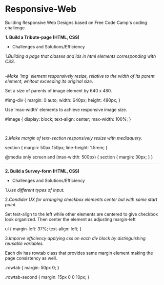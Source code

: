 # Responsive-Web
Building Responsive Web Designs based on Free Code Camp's coding challenge. 

<strong>1. Build a Tribute-page (HTML, CSS)</strong>
+ Challenges and Solutions/Efficiency

1.<i>Building a page that classes and ids in html elements corresponding with CSS.</i> <br><br>

-<i>Make 'img' element responsively resize, relative to the width of its parent element, whitout exceeding its original size.</i>   

Set a size of parents of image element by 640 x 480.

#img-div {
  margin: 0 auto;
  width: 640px;
  height: 480px;
}

Use 'max-width' elements to achieve responsive image size.

#image {
  display: block;
  text-align: center;
  max-width: 100%;
}


<br>

2.<i>Make margin of text-section responsively resize with mediaquery.</i> 

section {
  margin: 50px 150px;
  line-height: 1.5rem;
}

@media only screen and (max-width: 500px) {
  section {
    margin: 30px;
  }
}


----------------------------------------------------------------------------------------------------
<strong>2. Build a Survey-form (HTML, CSS)</strong>
+ Challenges and Solutions/Efficiency

1.<i>Use different types of input.</i> <br>
 
2.<i>Condider UX for arranging checkbox elements center but with same start point. </i> 

Set text-align to the left while other elements are centered to give checkbox look organized. Then center the element as adjusting margin-left

ul {
  margin-left: 37%;
  text-align: left;
}


3.<i>Imporve efficiency applying css on each div block by distinguishing reusable variables.</i>

Each div has rowtab class that provides same margin element making the page consistency as well.

.rowtab {
  margin: 50px 0;
}

.rowtab-second {
  margin: 15px 0 0 10px;
}
